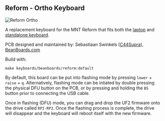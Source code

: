 ## Reform - Ortho Keyboard

![Reform Ortho](https://i.redd.it/teckwqi8zt871.png)

A replacement keyboard for the MNT Reform that fits both the [laptop](https://shop.mntre.com/products/mnt-reform) and [standalone keyboard](https://shop.mntre.com/products/mnt-reform-usb-keyboard-standalone).

PCB designed and maintained by: Sebastiaan Swinkels ([C44Supra](https://github.com/C44Supra)), [BeanBoards.com](https://www.beanboards.com)

Build with:
```
make keyboards/beanboards/reform:default
```

By default, this board can be put into flashing mode by pressing `lower` + `raise` + `q`. Alternatively, flashing mode can be intiated by double pressing the physical DFU button on the PCB, or by pressing and holding the `BS` button prior to connecting the USB cable.

Once in flashing (DFU) mode, you can drag and drop the UF2 firmware onto the drive called `RPI-RP2`. Once the flashing process is complete, the drive will disappear and the keyboard will reboot itself with the new firmware.
